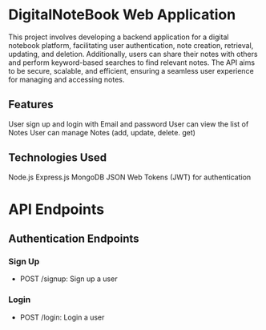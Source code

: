 # DigitalNoteBook Web Application

This project involves developing a backend application for a digital notebook platform, facilitating user authentication, note creation, retrieval, updating, and deletion. Additionally, users can share their notes with others and perform keyword-based searches to find relevant notes. The API aims to be secure, scalable, and efficient, ensuring a seamless user experience for managing and accessing notes.

## Features
User sign up and login with Email and password
User can view the list of Notes
User can manage Notes (add, update, delete. get)

## Technologies Used
Node.js
Express.js
MongoDB
JSON Web Tokens (JWT) for authentication

# API Endpoints
## Authentication Endpoints
### Sign Up
- POST /signup: Sign up a user
### Login
- POST /login: Login a user

